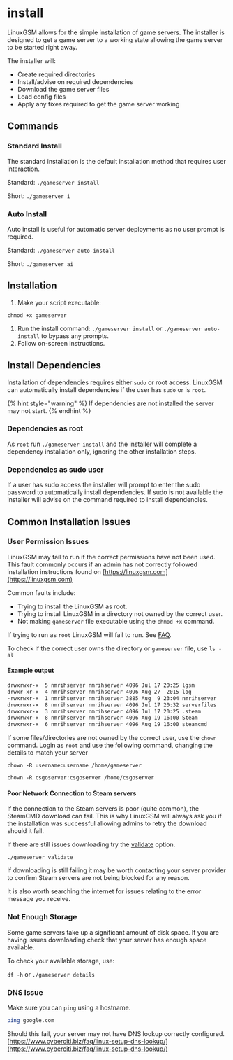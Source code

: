 # install

LinuxGSM allows for the simple installation of game servers. The installer is designed to get a game server to a working state allowing the game server to be started right away.

The installer will:

-   Create required directories
-   Install/advise on required dependencies
-   Download the game server files
-   Load config files
-   Apply any fixes required to get the game server working

## Commands

### Standard Install

The standard installation is the default installation method that requires user interaction.

Standard: `./gameserver install`

Short: `./gameserver i`

### Auto Install

Auto install is useful for automatic server deployments as no user prompt is required.

Standard: `./gameserver auto-install`

Short: `./gameserver ai`

## Installation

1. Make your script executable:

`chmod +x gameserver`

1. Run the install command: `./gameserver install` or `./gameserver auto-install` to bypass any prompts.
2. Follow on-screen instructions.

## Install Dependencies

Installation of dependencies requires either `sudo` or root access. LinuxGSM can automatically install dependencies if the user has `sudo` or is `root`.

{% hint style="warning" %}
If dependencies are not installed the server may not start.
{% endhint %}

### Dependencies as root

As `root` run `./gameserver install` and the installer will complete a dependency installation only, ignoring the other installation steps.

### Dependencies as sudo user

If a user has sudo access the installer will prompt to enter the sudo password to automatically install dependencies. If sudo is not available the installer will advise on the command required to install dependencies.

## Common Installation Issues

### User Permission Issues

LinuxGSM may fail to run if the correct permissions have not been used. This fault commonly occurs if an admin has not correctly followed installation instructions found on [https://linuxgsm.com](https://linuxgsm.com)

Common faults include:

-   Trying to install the LinuxGSM as root.
-   Trying to install LinuxGSM in a directory not owned by the correct user.
-   Not making `gameserver` file executable using the `chmod +x` command.

If trying to run as `root` LinuxGSM will fail to run. See [FAQ](../support/faq.md).

To check if the correct user owns the directory or `gameserver` file, use `ls -al`

#### Example output

```bash
drwxrwxr-x  5 nmrihserver nmrihserver 4096 Jul 17 20:25 lgsm
drwxr-xr-x  4 nmrihserver nmrihserver 4096 Aug 27  2015 log
-rwxrwxr-x  1 nmrihserver nmrihserver 3885 Aug  9 23:04 nmrihserver
drwxrwxr-x  8 nmrihserver nmrihserver 4096 Jul 17 20:32 serverfiles
drwxrwxr-x  3 nmrihserver nmrihserver 4096 Jul 17 20:25 .steam
drwxrwxr-x  8 nmrihserver nmrihserver 4096 Aug 19 16:00 Steam
drwxrwxr-x  6 nmrihserver nmrihserver 4096 Aug 19 16:00 steamcmd
```

If some files/directories are not owned by the correct user, use the `chown` command. Login as `root` and use the following command, changing the details to match your server

`chown -R username:username /home/gameserver`

`chown -R csgoserver:csgoserver /home/csgoserver`

#### Poor Network Connection to Steam servers

If the connection to the Steam servers is poor (quite common), the SteamCMD download can fail. This is why LinuxGSM will always ask you if the installation was successful allowing admins to retry the download should it fail.

If there are still issues downloading try the [validate](validate.md) option.

`./gameserver validate`

If downloading is still failing it may be worth contacting your server provider to confirm Steam servers are not being blocked for any reason.

It is also worth searching the internet for issues relating to the error message you receive.

### Not Enough Storage

Some game servers take up a significant amount of disk space. If you are having issues downloading check that your server has enough space available.

To check your available storage, use:

`df -h` or `./gameserver details`

### DNS Issue

Make sure you can `ping` using a hostname.

```bash
ping google.com
```

Should this fail, your server may not have DNS lookup correctly configured. [https://www.cyberciti.biz/faq/linux-setup-dns-lookup/](https://www.cyberciti.biz/faq/linux-setup-dns-lookup/)

